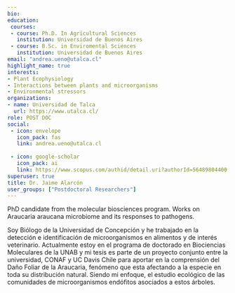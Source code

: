 ```yaml
---
bio: 
education:
 courses:
 - course: Ph.D. In Agricultural Sciences
   institution: Universidad de Buenos Aires
 - course: B.Sc. in Enviromental Sciences
   institution: Universidad de Buenos Aires  
email: "andrea.ueno@utalca.cl"
highlight_name: true
interests:
- Plant Ecophysiology
- Interactions between plants and microorganisms 
- Environmental stressors
organizations:
- name: Universidad de Talca
  url: https://www.utalca.cl/
role: POST DOC
social:
 - icon: envelope
   icon_pack: fas
   link: andrea.ueno@utalca.cl
   
 - icon: google-scholar
   icon_pack: ai
   link: https://www.scopus.com/authid/detail.uri?authorId=56489804400
superuser: true
title: Dr. Jaime Alarcón
user_groups: ["Postdoctoral Researchers"]
---
```


PhD candidate from the molecular biosciences program. Works on Araucaria araucana microbiome and its responses to pathogens.

Soy Biólogo de la Universidad de Concepción y he trabajado en la detección e identificación de microorganismos en alimentos y de interés veterinario. Actualmente estoy en el programa de doctorado en Biociencias Moleculares de la UNAB y mi tesis es parte de un proyecto conjunto entre la universidad, CONAF y UC Davis Chile para aportar en la comprensión del Daño Foliar de la Araucaria, fenómeno que esta afectando a la especie en toda su distribución natural. Siendo mi enfoque, el estudio ecológico de las comunidades de microorganismos endófitos asociados a estos árboles.
